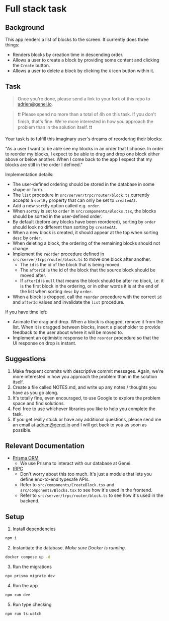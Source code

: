 # Full stack task

## Background

This app renders a list of blocks to the screen. It currently does three things:

- Renders blocks by creation time in descending order.
- Allows a user to create a block by providing some content and clicking the `Create` button.
- Allows a user to delete a block by clicking the `X` icon button within it.

## Task

> Once you're done, please send a link to your fork of this repo to adrien@genei.io.

> ❗❗ Please spend no more than a total of 4h on this task. If you don't finish, that's fine. We're
  more interested in how you approach the problem than in the solution itself. ❗❗

Your task is to fulfill this imaginary user's dreams of reordering their blocks:

"As a user I want to be able see my blocks in an order that I choose. In order to reorder my blocks,
I expect to be able to drag and drop one block either above or below another. When I come back to the
app I expect that my blocks are still in the order I defined."

Implementation details:
- The user-defined ordering should be stored in the database in some shape or form.
- The `list` procedure in `src/server/trpc/router/block.ts` currently accepts a `sortBy` property
  that can only be set to `createdAt`.
- Add a new `sortBy` option called e.g. `order`.
- When `sortBy` is set to `order` in `src/components/Blocks.tsx`, the blocks should be sorted
  in the user-defined order.
- By default (before any blocks have been reordered), sorting by `order` should look no different
  than sorting by `createdAt`.
- When a new block is created, it should appear at the top when sorting `desc` by `order`.
- When deleting a block, the ordering of the remaining blocks should not change.
- Implement the `reorder` procedure defined in `src/server/trpc/router/block.ts` to move one block
  after another.
  - The `id` is the id of the block that is being moved.
  - The `afterId` is the id of the block that the source block should be moved after.
  - If `afterId` is `null` that means the block should be after no block, i.e. it is the first block
    in the ordering, or in other words it is at the end of the list when sorting `desc` by `order`.
- When a block is dropped, call the `reorder` procedure with the correct `id` and `afterId` values
  and invalidate the `list` procedure.

If you have time left:
- Animate the drag and drop. When a block is dragged, remove it from the list. When it is dragged
  between blocks, insert a placeholder to provide feedback to the user about where it will be moved to.
- Implement an optimistic response to the `reorder` procedure so that the UI response on drop is instant.

## Suggestions

1. Make frequent commits with descriptive commit messages. Again, we're more interested in how you
   approach the problem than in the solution itself.
2. Create a file called NOTES.md, and write up any notes / thoughts you have as you go along.
3. It's totally fine, even encouraged, to use Google to explore the problem space and find solutions.
4. Feel free to use whichever libraries you like to help you complete the task.
5. If you get really stuck or have any additional questions, please send me an email at adrien@genei.io
   and I will get back to you as soon as possible.

## Relevant Documentation
- [Prisma ORM](https://www.prisma.io/docs/)
  - We use Prisma to interact with our database at Genei.
- [tRPC](https://trpc.io/docs)
  - Don't worry about this too much. It's just a module that lets you define end-to-end typesafe APIs.
  - Refer to `src/components/CreateBlock.tsx` and `src/components/Blocks.tsx` to see how it's used in
    the frontend.
  - Refer to `src/server/trpc/router/block.ts` to see how it's used in the backend.

## Setup

1. Install dependencies

```bash
npm i
```

2. Instantiate the database. _Make sure Docker is running._

```bash
docker compose up -d
```

3. Run the migrations

```bash
npx prisma migrate dev
```

4. Run the app

```bash
npm run dev
```

5. Run type checking

```bash
npm run ts:watch
```
